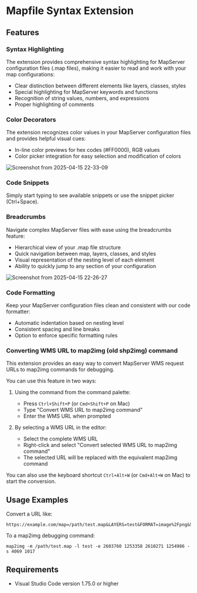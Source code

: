 # Mapfile Syntax Extension

## Features

### Syntax Highlighting

The extension provides comprehensive syntax highlighting for MapServer configuration files (.map files), making it easier to read and work with your map configurations:

- Clear distinction between different elements like layers, classes, styles
- Special highlighting for MapServer keywords and functions
- Recognition of string values, numbers, and expressions
- Proper highlighting of comments

### Color Decorators

The extension recognizes color values in your MapServer configuration files and provides helpful visual cues:

- In-line color previews for hex codes (#FF0000), RGB values
- Color picker integration for easy selection and modification of colors

![Screenshot from 2025-04-15 22-33-09](https://github.com/user-attachments/assets/641717ce-df6f-4c3e-86e7-5e59f57f2a19)


### Code Snippets

Simply start typing to see available snippets or use the snippet picker (Ctrl+Space).

### Breadcrumbs

Navigate complex MapServer files with ease using the breadcrumbs feature:

- Hierarchical view of your .map file structure
- Quick navigation between map, layers, classes, and styles
- Visual representation of the nesting level of each element
- Ability to quickly jump to any section of your configuration

![Screenshot from 2025-04-15 22-26-27](https://github.com/user-attachments/assets/0b920a88-05ec-42f2-ac88-2d608b0e5ddf)


### Code Formatting

Keep your MapServer configuration files clean and consistent with our code formatter:

- Automatic indentation based on nesting level
- Consistent spacing and line breaks
- Option to enforce specific formatting rules

### Converting WMS URL to map2img (old shp2img) command

This extension provides an easy way to convert MapServer WMS request URLs to map2img commands for debugging.

You can use this feature in two ways:

1. Using the command from the command palette:
   - Press `Ctrl+Shift+P` (or `Cmd+Shift+P` on Mac)
   - Type "Convert WMS URL to map2img command"
   - Enter the WMS URL when prompted

2. By selecting a WMS URL in the editor:
   - Select the complete WMS URL
   - Right-click and select "Convert selected WMS URL to map2img command"
   - The selected URL will be replaced with the equivalent map2img command

You can also use the keyboard shortcut `Ctrl+Alt+W` (or `Cmd+Alt+W` on Mac) to start the conversion.

## Usage Examples

Convert a URL like:
```
https://example.com/map=/path/test.map&LAYERS=test&FORMAT=image%2Fpng&SRS=EPSG%3A2056&TRANSPARENT=TRUE&SERVICE=WMS&VERSION=1.1.1&REQUEST=GetMap&STYLES=&BBOX=2603760,1253358,2610271,1254986&WIDTH=4069&HEIGHT=1017
```

To a map2img debugging command:
```
map2img -m /path/test.map -l test -e 2603760 1253358 2610271 1254986 -s 4069 1017
```

## Requirements

* Visual Studio Code version 1.75.0 or higher
